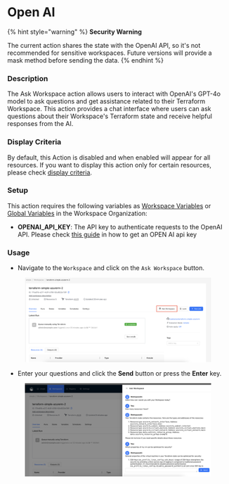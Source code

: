 # Open AI

{% hint style="warning" %}
**Security Warning**

The current action shares the state with the OpenAI API, so it's not recommended for sensitive workspaces. Future versions will provide a mask method before sending the data.
{% endhint %}

### Description

The Ask Workspace action allows users to interact with OpenAI's GPT-4o model to ask questions and get assistance related to their Terraform Workspace. This action provides a chat interface where users can ask questions about their Workspace's Terraform state and receive helpful responses from the AI.

### Display Criteria

By default, this Action is disabled and when enabled will appear for all resources. If you want to display this action only for certain resources, please check [display criteria](terrakube.open-ai.md#display-criteria).

### Setup

This action requires the following variables as [Workspace Variables](../../variables.md#workspace-specific-variables) or [Global Variables](../../../organizations/global-variables.md) in the Workspace Organization:

* **OPENAI\_API\_KEY**: The API key to authenticate requests to the OpenAI API. Please check [this guide](https://platform.openai.com/docs/quickstart/step-2-set-up-your-api-key) in how to get an OPEN AI api key

### Usage

* Navigate to the `Workspace` and click on the `Ask Workspace` button.

<figure><img src="../../../../.gitbook/assets/image (35).png" alt=""><figcaption></figcaption></figure>

* Enter your questions and click the **Send** button or press the **Enter** key.

<figure><img src="../../../../.gitbook/assets/image (36).png" alt=""><figcaption></figcaption></figure>
